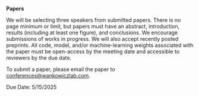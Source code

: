 
**Papers**

We will be selecting three speakers from submitted papers. There is no page minimum or limit, but papers must have an abstract, introduction, results (including at least one figure), and conclusions. We encourage submissions of works in progress. We will also accept recently posted preprints. All code, model, and/or machine-learning weights associated with the paper must be open-access by the meeting date and accessible to reviewers by the due date. 

To submit a paper, please email the paper to conferences@wankowiczlab.com. 

Due Date: 5/15/2025
